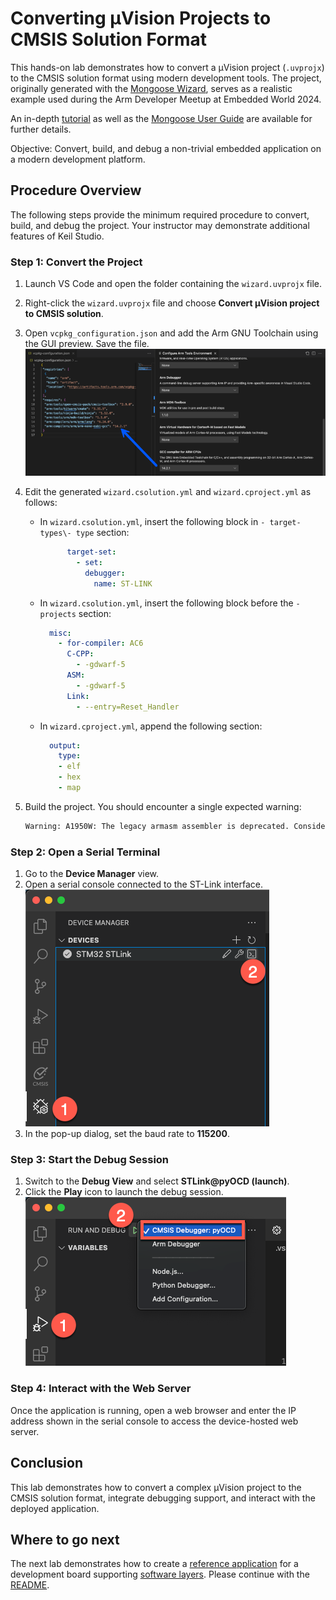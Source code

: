 # Converting µVision Projects to CMSIS Solution Format

This hands-on lab demonstrates how to convert a µVision project (`.uvprojx`) to the CMSIS solution format using modern
development tools. The project, originally generated with the [Mongoose Wizard](https://mongoose.ws/wizard/), serves
as a realistic example used during the Arm Developer Meetup at Embedded World 2024.

An in-depth [tutorial](https://mongoose.ws/documentation/#tutorials) as well as the
[Mongoose User Guide](https://mongoose.ws/documentation/) are available for further details.

Objective: Convert, build, and debug a non-trivial embedded application on a modern development platform.

## Procedure Overview

The following steps provide the minimum required procedure to convert, build, and debug the project. Your instructor
may demonstrate additional features of Keil Studio.

### Step 1: Convert the Project

1. Launch VS Code and open the folder containing the `wizard.uvprojx` file.
2. Right-click the `wizard.uvprojx` file and choose **Convert µVision project to CMSIS solution**.
3. Open `vcpkg_configuration.json` and add the Arm GNU Toolchain using the GUI preview. Save the file.
   ![Add the GCC toolchain to the vcpkg_configuraiton.json file](./img/AddGCCvcpkgConfig.png)  
4. Edit the generated `wizard.csolution.yml` and `wizard.cproject.yml` as follows:

   - In `wizard.csolution.yml`, insert the following block in `- target-types\- type` section:
  
     ```yml
           target-set:
             - set: 
               debugger:
                 name: ST-LINK
     ```

   - In `wizard.csolution.yml`, insert the following block before the `- projects` section:
  
     ```yml
       misc:
         - for-compiler: AC6
           C-CPP:
             - -gdwarf-5
           ASM:
             - -gdwarf-5
           Link:
             - --entry=Reset_Handler
     ```

   - In `wizard.cproject.yml`, append the following section:

     ```yml
       output:
         type:
         - elf
         - hex
         - map
     ```

5. Build the project. You should encounter a single expected warning:

   ```txt
   Warning: A1950W: The legacy armasm assembler is deprecated. Consider using the armclang integrated assembler instead.
   ```

### Step 2: Open a Serial Terminal

1. Go to the **Device Manager** view.
2. Open a serial console connected to the ST-Link interface.  
   ![Opening a serial console](./img/DeviceManagerView.png)
3. In the pop-up dialog, set the baud rate to **115200**.

### Step 3: Start the Debug Session

1. Switch to the **Debug View** and select **STLink@pyOCD (launch)**.
2. Click the **Play** icon to launch the debug session.  
   ![Starting a debug session](./img/DebugView.png)

### Step 4: Interact with the Web Server

Once the application is running, open a web browser and enter the IP address shown in the serial console to access the
device-hosted web server.

## Conclusion

This lab demonstrates how to convert a complex µVision project to the CMSIS solution format, integrate debugging support,
and interact with the deployed application.

## Where to go next

The next lab demonstrates how to create a
[reference application](https://open-cmsis-pack.github.io/cmsis-toolbox/ReferenceApplications/) for a development board
supporting [software layers](https://open-cmsis-pack.github.io/cmsis-toolbox/build-overview/#software-layers).
Please continue with the [README](../RefApp/README.md).
